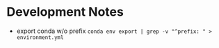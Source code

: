 # Development Notes

- export conda w/o prefix `conda env export | grep -v "^prefix: " > environment.yml`